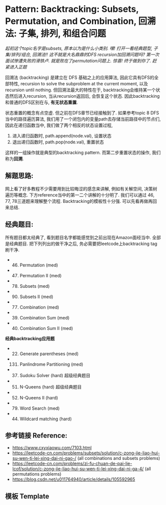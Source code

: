 # Pattern: Backtracking: Subsets, Permutation, and Combination, 回溯法: 子集, 排列, 和组合问题
*起初这个topic名字是subsets, 原本以为是什么小类别. 嘿! 打开一看经典题型, 子集/排列/组合, 回溯法!! 这不就是大名鼎鼎的DFS recursion加回溯问题吗? 第一次面试惨遭失败的滑铁卢. 就是败在了permutation问题上. 惊喜! 终于做到你了. 赶紧进入正题*

回溯法 (backtracking) 是建立在 DFS 基础之上的应用算法, 因此它具有DFS的全部特性, recursion to solve the subproblem at the current moment, 以及recursion until nothing. 但回溯法最大的特性在于, backtracking会维持某一个状态然后进入recursion, 当从recursion返回后, 会恢复这个状态. 因此backtracking和普通的DFS区别在与, **有无状态重置**. 

状态重置的概念有点空虚. 但之前在DFS章节已经接触到了. 如果参考topic 8 DFS当中的路径遍历算法, 我们用了一个闭包内的变量path去存储当前路径中的节点们, 因此在递归函数当中, 我们做了两个相反的状态设置过程,

1. 进入递归函数时, path.append(node.val), 设置状态
2. 退出递归函数时, path.pop(node.val), 重置状态

这样的一组操作就是典型的backtracking pattern. 而第二步重置状态的操作, 我们称为**回溯**.

## **解题思路:**

网上看了好多教程不少需要用到比较晦涩的感念来讲解, 例如有关解空间, 决策树遍历等概念. 下方reference当中的第一二个讲解的十分明了. 我们可以通过 46, 77, 78三道题来理解整个流程. Backtracking的模板性十分强. 可以先看再做再回来总结. 

## **经典题目:**

所有题目都太经典了, 看到题目名字都能感觉到之前出现在Amazon面经当中. 全部是经典题目. 把下列列出的做干净之后, 务必需要把leetcode上backtracking tag刷干净.

- 46. Permutation (med)
- 47. Permutation II (med)
- 78. Subsets (med)
- 90. Subsets II (med)
- 77. Combination (med)
- 39. Combination Sum (med)
- 40. Combination Sum II (med)

**经典backtracking应用题**

- 22. Generate parentheses (med)
- 131. Panlindrome Partitioning (med)

- 37. Sudoku Solver (hard) 超级经典题目

- 51. N-Queens (hard) 超级经典题目
- 52. N-Queens II (hard)

- 79. Word Search (med)
- 44. Wildcard matching (hard)


## **参考链接 Reference:**

- https://www.cxyxiaowu.com/7103.html
- https://leetcode-cn.com/problems/subsets/solution/c-zong-jie-liao-hui-su-wen-ti-lei-xing-dai-ni-gao-/ (all combinations and subsets problems)
- https://leetcode-cn.com/problems/zi-fu-chuan-de-pai-lie-lcof/solution/c-zong-jie-liao-hui-su-wen-ti-lei-xing-dai-ni-ga-4/ (all permutations problems)
- https://blog.csdn.net/u011764940/article/details/105592965


## **模板 Template**
```py

```